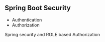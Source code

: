 ## Spring Boot Security

- Authentication
- Authorization

Spring security and ROLE based Authorization